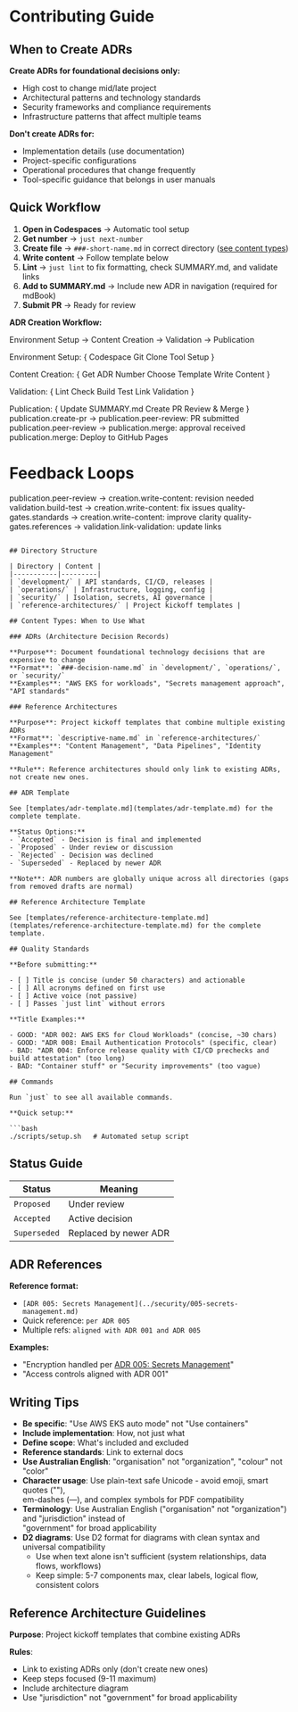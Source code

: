 # Contributing Guide

## When to Create ADRs

**Create ADRs for foundational decisions only:**

- High cost to change mid/late project
- Architectural patterns and technology standards
- Security frameworks and compliance requirements
- Infrastructure patterns that affect multiple teams

**Don't create ADRs for:**

- Implementation details (use documentation)
- Project-specific configurations
- Operational procedures that change frequently
- Tool-specific guidance that belongs in user manuals

## Quick Workflow

1. **Open in Codespaces** → Automatic tool setup
2. **Get number** → `just next-number`
3. **Create file** → `###-short-name.md` in correct directory ([see content types](#content-types-when-to-use-what))
4. **Write content** → Follow template below
5. **Lint** → `just lint` to fix formatting, check SUMMARY.md, and validate links
6. **Add to SUMMARY.md** → Include new ADR in navigation (required for mdBook)
7. **Submit PR** → Ready for review

**ADR Creation Workflow:**

Environment Setup -> Content Creation -> Validation -> Publication

Environment Setup: {
  Codespace
  Git Clone
  Tool Setup
}

Content Creation: {
  Get ADR Number
  Choose Template
  Write Content
}

Validation: {
  Lint Check
  Build Test
  Link Validation
}

Publication: {
  Update SUMMARY.md
  Create PR
  Review & Merge
}
publication.create-pr -> publication.peer-review: PR submitted
publication.peer-review -> publication.merge: approval received
publication.merge: Deploy to GitHub Pages

# Feedback Loops
publication.peer-review -> creation.write-content: revision needed
validation.build-test -> creation.write-content: fix issues
quality-gates.standards -> creation.write-content: improve clarity
quality-gates.references -> validation.link-validation: update links
```

## Directory Structure

| Directory | Content |
|-----------|---------|
| `development/` | API standards, CI/CD, releases |
| `operations/` | Infrastructure, logging, config |
| `security/` | Isolation, secrets, AI governance |
| `reference-architectures/` | Project kickoff templates |

## Content Types: When to Use What

### ADRs (Architecture Decision Records)

**Purpose**: Document foundational technology decisions that are expensive to change  
**Format**: `###-decision-name.md` in `development/`, `operations/`, or `security/`  
**Examples**: "AWS EKS for workloads", "Secrets management approach", "API standards"

### Reference Architectures  

**Purpose**: Project kickoff templates that combine multiple existing ADRs  
**Format**: `descriptive-name.md` in `reference-architectures/`  
**Examples**: "Content Management", "Data Pipelines", "Identity Management"

**Rule**: Reference architectures should only link to existing ADRs, not create new ones.

## ADR Template

See [templates/adr-template.md](templates/adr-template.md) for the complete template.

**Status Options:**
- `Accepted` - Decision is final and implemented
- `Proposed` - Under review or discussion
- `Rejected` - Decision was declined
- `Superseded` - Replaced by newer ADR

**Note**: ADR numbers are globally unique across all directories (gaps from removed drafts are normal)

## Reference Architecture Template

See [templates/reference-architecture-template.md](templates/reference-architecture-template.md) for the complete template.

## Quality Standards

**Before submitting:**

- [ ] Title is concise (under 50 characters) and actionable
- [ ] All acronyms defined on first use
- [ ] Active voice (not passive)
- [ ] Passes `just lint` without errors

**Title Examples:**

- GOOD: "ADR 002: AWS EKS for Cloud Workloads" (concise, ~30 chars)
- GOOD: "ADR 008: Email Authentication Protocols" (specific, clear)
- BAD: "ADR 004: Enforce release quality with CI/CD prechecks and build attestation" (too long)
- BAD: "Container stuff" or "Security improvements" (too vague)

## Commands

Run `just` to see all available commands.

**Quick setup:**

```bash
./scripts/setup.sh   # Automated setup script
```

## Status Guide

| Status | Meaning |
|--------|---------|
| `Proposed` | Under review |
| `Accepted` | Active decision |
| `Superseded` | Replaced by newer ADR |

## ADR References

**Reference format:**

- `[ADR 005: Secrets Management](../security/005-secrets-management.md)`
- Quick reference: `per ADR 005`
- Multiple refs: `aligned with ADR 001 and ADR 005`

**Examples:**

- "Encryption handled per [ADR 005: Secrets Management](security/005-secrets-management.md)"
- "Access controls aligned with ADR 001"

## Writing Tips

- **Be specific**: "Use AWS EKS auto mode" not "Use containers"
- **Include implementation**: How, not just what
- **Define scope**: What's included and excluded
- **Reference standards**: Link to external docs
- **Use Australian English**: "organisation" not "organization", "colour" not "color"
- **Character usage**: Use plain-text safe Unicode - avoid emoji, smart quotes (""),  
  em-dashes (—), and complex symbols for PDF compatibility
- **Terminology**: Use Australian English ("organisation" not "organization") and "jurisdiction" instead of  
  "government" for broad applicability
- **D2 diagrams**: Use D2 format for diagrams with clean syntax and universal compatibility
  - Use when text alone isn't sufficient (system relationships, data flows, workflows)
  - Keep simple: 5-7 components max, clear labels, logical flow, consistent colors

## Reference Architecture Guidelines

**Purpose**: Project kickoff templates that combine existing ADRs

**Rules**:
- Link to existing ADRs only (don't create new ones)
- Keep steps focused (9-11 maximum)
- Include architecture diagram
- Use "jurisdiction" not "government" for broad applicability
